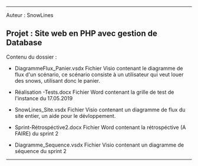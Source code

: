 -------------------------------------------------
Auteur : SnowLines

Projet : Site web en PHP avec gestion de Database
-------------------------------------------------

Contenu du dossier :

- DiagrammeFlux_Panier.vsdx
Fichier Visio contenant le diagramme de flux d'un scénario, ce scénario consiste à un utilisateur qui veut louer des snows, utilisant donc le panier.

- Réalisation -Tests.docx
Fichier Word contenant la grille de test de l'instance du 17.05.2019

- SnowLines_Site.vsdx
Fichier Visio contenant un diagramme de flux du site entier, un aide pour le dévloppement.

- Sprint-Rétrospéctive2.docx
Fichier Word contenant la rétrospéctive (A FAIRE) du sprint 2

- Diagramme_Sequence.vsdx
Fichier Visio contenant un diagramme de séquence du sprint 2

-----------------------------------------------
